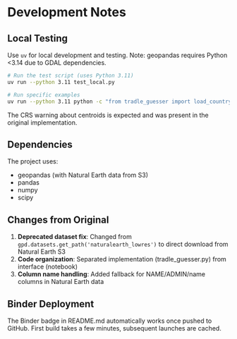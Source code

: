 # Development Notes

## Local Testing

Use `uv` for local development and testing. Note: geopandas requires Python <3.14 due to GDAL dependencies.

```bash
# Run the test script (uses Python 3.11)
uv run --python 3.11 test_local.py

# Run specific examples
uv run --python 3.11 python -c "from tradle_guesser import load_country_data; print(load_country_data()[0].head())"
```

The CRS warning about centroids is expected and was present in the original implementation.

## Dependencies

The project uses:
- geopandas (with Natural Earth data from S3)
- pandas
- numpy
- scipy

## Changes from Original

1. **Deprecated dataset fix**: Changed from `gpd.datasets.get_path('naturalearth_lowres')` to direct download from Natural Earth S3
2. **Code organization**: Separated implementation (tradle_guesser.py) from interface (notebook)
3. **Column name handling**: Added fallback for NAME/ADMIN/name columns in Natural Earth data

## Binder Deployment

The Binder badge in README.md automatically works once pushed to GitHub. First build takes a few minutes, subsequent launches are cached.
